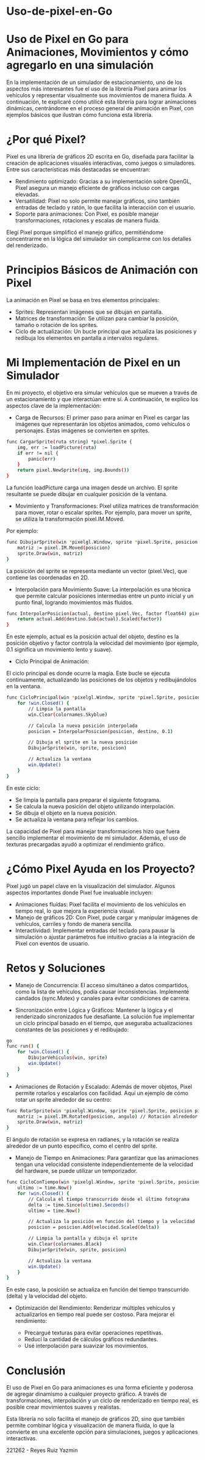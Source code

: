 # Uso-de-pixel-en-Go
# Uso de Pixel en Go para Animaciones, Movimientos y cómo agregarlo en una simulación

En la implementación de un simulador de estacionamiento, uno de los aspectos más interesantes fue el uso de la librería Pixel para animar los vehículos y representar visualmente sus movimientos de manera fluida. A continuación, te explicaré cómo utilicé esta librería para lograr animaciones dinámicas, centrándome en el proceso general de animación en Pixel, con ejemplos básicos que ilustran cómo funciona esta librería.

# ¿Por qué Pixel?
Pixel es una librería de gráficos 2D escrita en Go, diseñada para facilitar la creación de aplicaciones visuales interactivas, como juegos o simuladores. Entre sus características más destacadas se encuentran:

- Rendimiento optimizado: Gracias a su implementación sobre OpenGL, Pixel asegura un manejo eficiente de gráficos incluso con cargas elevadas.
- Versatilidad: Pixel no solo permite manejar gráficos, sino también entradas de teclado y ratón, lo que facilita la interacción con el usuario.
- Soporte para animaciones: Con Pixel, es posible manejar transformaciones, rotaciones y escalas de manera fluida.

Elegí Pixel porque simplificó el manejo gráfico, permitiéndome concentrarme en la lógica del simulador sin complicarme con los detalles del renderizado.

# Principios Básicos de Animación con Pixel
La animación en Pixel se basa en tres elementos principales:

- Sprites: Representan imágenes que se dibujan en pantalla.
- Matrices de transformación: Se utilizan para cambiar la posición, tamaño o rotación de los sprites.
- Ciclo de actualización: Un bucle principal que actualiza las posiciones y redibuja los elementos en pantalla a intervalos regulares.

# Mi Implementación de Pixel en un Simulador
En mi proyecto, el objetivo era simular vehículos que se mueven a través de un estacionamiento y que interactúan entre sí. A continuación, te explico los aspectos clave de la implementación:

- Carga de Recursos:
El primer paso para animar en Pixel es cargar las imágenes que representarán los objetos animados, como vehículos o personajes. Estas imágenes se convierten en sprites.

```bash
func CargarSprite(ruta string) *pixel.Sprite {
    img, err := loadPicture(ruta)
    if err != nil {
        panic(err)
    }
    return pixel.NewSprite(img, img.Bounds())
}
```
La función loadPicture carga una imagen desde un archivo. El sprite resultante se puede dibujar en cualquier posición de la ventana.

- Movimiento y Transformaciones:
Pixel utiliza matrices de transformación para mover, rotar o escalar sprites. Por ejemplo, para mover un sprite, se utiliza la transformación pixel.IM.Moved.

Por ejemplo:

```bash
func DibujarSprite(win *pixelgl.Window, sprite *pixel.Sprite, posicion pixel.Vec) {
    matriz := pixel.IM.Moved(posicion) 
    sprite.Draw(win, matriz)         
}
```
La posición del sprite se representa mediante un vector (pixel.Vec), que contiene las coordenadas en 2D.

- Interpolación para Movimiento Suave:
La interpolación es una técnica que permite calcular posiciones intermedias entre un punto inicial y un punto final, logrando movimientos más fluidos.

```bash
func InterpolarPosicion(actual, destino pixel.Vec, factor float64) pixel.Vec {
    return actual.Add(destino.Sub(actual).Scaled(factor))
}
```
En este ejemplo, actual es la posición actual del objeto, destino es la posición objetivo y factor controla la velocidad del movimiento (por ejemplo, 0.1 significa un movimiento lento y suave).

- Ciclo Principal de Animación:

El ciclo principal es donde ocurre la magia. Este bucle se ejecuta continuamente, actualizando las posiciones de los objetos y redibujándolos en la ventana.

```bash
func CicloPrincipal(win *pixelgl.Window, sprite *pixel.Sprite, posicion pixel.Vec, destino pixel.Vec) {
    for !win.Closed() {
        // Limpia la pantalla
        win.Clear(colornames.Skyblue)

        // Calcula la nueva posición interpolada
        posicion = InterpolarPosicion(posicion, destino, 0.1)

        // Dibuja el sprite en la nueva posición
        DibujarSprite(win, sprite, posicion)

        // Actualiza la ventana
        win.Update()
    }
}
```
En este ciclo:
- Se limpia la pantalla para preparar el siguiente fotograma.
- Se calcula la nueva posición del objeto utilizando interpolación.
- Se dibuja el objeto en la nueva posición.
- Se actualiza la ventana para reflejar los cambios.

La capacidad de Pixel para manejar transformaciones hizo que fuera sencillo implementar el movimiento de mi simulador. Además, el uso de texturas precargadas ayudó a optimizar el rendimiento gráfico.


# ¿Cómo Pixel Ayuda en los Proyecto?

Pixel jugó un papel clave en la visualización del simulador. Algunos aspectos importantes donde Pixel fue invaluable incluyen:

- Animaciones fluidas: Pixel facilita el movimiento de los vehículos en tiempo real, lo que mejora la experiencia visual.
- Manejo de gráficos 2D: Con Pixel, pude cargar y manipular imágenes de vehículos, carriles y fondo de manera sencilla.
- Interactividad: Implementar entradas del teclado para pausar la simulación o ajustar parámetros fue intuitivo gracias a la integración de Pixel con eventos de usuario.

# Retos y Soluciones

- Manejo de Concurrencia:
El acceso simultáneo a datos compartidos, como la lista de vehículos, podía causar inconsistencias. Implementé candados (sync.Mutex) y canales para evitar condiciones de carrera.

- Sincronización entre Lógica y Gráficos:
Mantener la lógica y el renderizado sincronizados fue desafiante. La solución fue implementar un ciclo principal basado en el tiempo, que aseguraba actualizaciones constantes de las posiciones y el redibujado:

```bash
go
func run() {
    for !win.Closed() {
        DibujarVehiculos(win, sprite)
        win.Update()
    }
}
```
- Animaciones de Rotación y Escalado:
Además de mover objetos, Pixel permite rotarlos y escalarlos con facilidad. Aquí un ejemplo de cómo rotar un sprite alrededor de su centro:

```bash
func RotarSprite(win *pixelgl.Window, sprite *pixel.Sprite, posicion pixel.Vec, angulo float64) {
    matriz := pixel.IM.Rotated(posicion, angulo) // Rotación alrededor de 'posicion'
    sprite.Draw(win, matriz)
}
```
El ángulo de rotación se expresa en radianes, y la rotación se realiza alrededor de un punto específico, como el centro del sprite.

- Manejo de Tiempo en Animaciones:
Para garantizar que las animaciones tengan una velocidad consistente independientemente de la velocidad del hardware, se puede utilizar un temporizador.

```bash
func CicloConTiempo(win *pixelgl.Window, sprite *pixel.Sprite, posicion pixel.Vec, velocidad pixel.Vec) {
    ultimo := time.Now()
    for !win.Closed() {
        // Calcula el tiempo transcurrido desde el último fotograma
        delta := time.Since(ultimo).Seconds()
        ultimo = time.Now()

        // Actualiza la posición en función del tiempo y la velocidad
        posicion = posicion.Add(velocidad.Scaled(delta))

        // Limpia la pantalla y dibuja el sprite
        win.Clear(colornames.Black)
        DibujarSprite(win, sprite, posicion)

        // Actualiza la ventana
        win.Update()
    }
}
```
En este caso, la posición se actualiza en función del tiempo transcurrido (delta) y la velocidad del objeto.

- Optimización del Rendimiento:
Renderizar múltiples vehículos y actualizarlos en tiempo real puede ser costoso. Para mejorar el rendimiento:

    - Precargué texturas para evitar operaciones repetitivas.
    - Reducí la cantidad de cálculos gráficos redundantes.
    - Usé interpolación para suavizar los movimientos.


# Conclusión
El uso de Pixel en Go para animaciones es una forma eficiente y poderosa de agregar dinamismo a cualquier proyecto gráfico. A través de transformaciones, interpolación y un ciclo de renderizado en tiempo real, es posible crear movimientos suaves y realistas. 

Esta librería no solo facilita el manejo de gráficos 2D, sino que también permite combinar lógica y visualización de manera fluida, lo que la convierte en una excelente opción para simulaciones, juegos y aplicaciones interactivas.

221262 - Reyes Ruiz Yazmin
